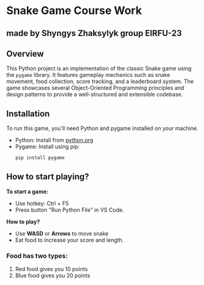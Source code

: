 # Snake Game Course Work 
## made by Shyngys Zhaksylyk group EIRFU-23

## Overview
This Python project is an implementation of the classic Snake game using the `pygame` library. It features gameplay mechanics such as snake movement, food collection, score tracking, and a leaderboard system. The game showcases several Object-Oriented Programming principles and design patterns to provide a well-structured and extensible codebase.

## Installation
To run this game, you'll need Python and pygame installed on your machine.
- Python: Install from [python.org](https://www.python.org/downloads/)
- Pygame: Install using pip:
  ```bash
  pip install pygame

## How to start playing?
**To start a game:**
- Use hotkey: Ctrl + F5
- Press button "Run Python File" in VS Code.

**How to play?**
- Use __WASD__ or __Arrows__ to move snake
- Eat food to increase your score and length.

### Food has two types: 
1. Red food gives you 10 points
2. Blue food gives you 20 points
